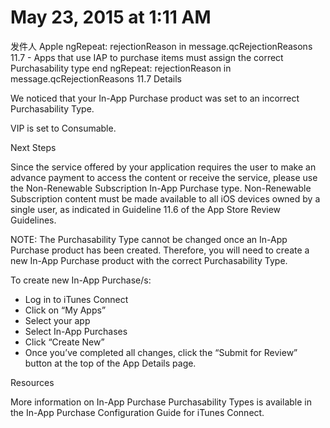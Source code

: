 # May 23, 2015 at 1:11 AM
发件人 Apple
ngRepeat: rejectionReason in message.qcRejectionReasons
11.7 - Apps that use IAP to purchase items must assign the correct Purchasability type
end ngRepeat: rejectionReason in message.qcRejectionReasons
11.7 Details

We noticed that your In-App Purchase product was set to an incorrect Purchasability Type.

VIP is set to Consumable.

Next Steps

Since the service offered by your application requires the user to make an advance payment to access the content or receive the service, please use the Non-Renewable Subscription In-App Purchase type. Non-Renewable Subscription content must be made available to all iOS devices owned by a single user, as indicated in Guideline 11.6 of the App Store Review Guidelines.

NOTE: The Purchasability Type cannot be changed once an In-App Purchase product has been created. Therefore, you will need to create a new In-App Purchase product with the correct Purchasability Type.

To create new In-App Purchase/s:

- Log in to iTunes Connect
- Click on “My Apps”
- Select your app
- Select In-App Purchases
- Click “Create New”
- Once you’ve completed all changes, click the “Submit for Review” button at the top of the App Details page.

Resources

More information on In-App Purchase Purchasability Types is available in the In-App Purchase Configuration Guide for iTunes Connect.

